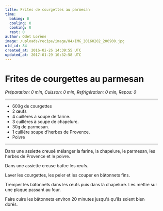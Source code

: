 ```yaml
---
title: Frites de courgettes au parmesan
time:
  baking: 0
  cooling: 0
  cooking: 0
  rest: 0
author: Odet Lorène
image: /uploads/recipe/image/84/IMG_20160202_200900.jpg
old_id: 84
created_at: 2016-02-26 14:39:55 UTC
updated_at: 2017-01-29 10:32:58 UTC
---
```


# Frites de courgettes au parmesan



*Préparation: 0 min, Cuisson: 0 min, Refrigération: 0 min, Repos: 0*

---

- 600g de courgettes
- 2 œufs
- 4 cuillères à soupe de farine.
- 3 cuillères à soupe de chapelure.
- 30g de parmesan.
- 1 cuillère soupe d'herbes de Provence.
- Poivre

---

Dans une assiette creusé mélanger la farine, la chapelure, le parmesan, les herbes de Provence et le poivre.

Dans une assiette creuse battre les œufs. 

Laver les courgettes, les peler et les couper en bâtonnets fins.

Tremper les bâtonnets dans les œufs puis dans la chapelure. Les mettre sur une plaque passant au four.

Faire cuire les bâtonnets environ 20 minutes jusqu'à qu'ils soient bien dorés.

